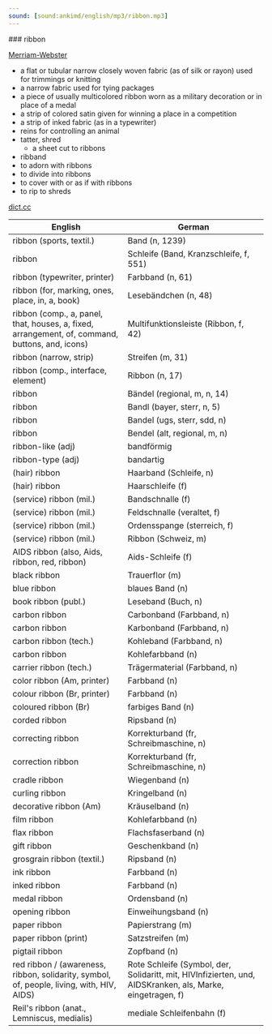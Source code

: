 ```yaml
---
sound: [sound:ankimd/english/mp3/ribbon.mp3]
---
```


\### ribbon

[Merriam-Webster](https://www.merriam-webster.com/dictionary/ribbon)

- a flat or tubular narrow closely woven fabric (as of silk or rayon) used for trimmings or knitting
- a narrow fabric used for tying packages
- a piece of usually multicolored ribbon worn as a military decoration or in place of a medal
- a strip of colored satin given for winning a place in a competition
- a strip of inked fabric (as in a typewriter)
- reins for controlling an animal
- tatter, shred
    - a sheet cut to ribbons
- ribband
- to adorn with ribbons
- to divide into ribbons
- to cover with or as if with ribbons
- to rip to shreds

[dict.cc](https://www.dict.cc/ribbon)

| English        | German       |
| -------------- | ------------ |
| ribbon (sports, textil.) | Band (n, 1239) |
| ribbon | Schleife (Band, Kranzschleife, f, 551) |
| ribbon (typewriter, printer) | Farbband (n, 61) |
| ribbon (for, marking, ones, place, in, a, book) | Lesebändchen (n, 48) |
| ribbon (comp., a, panel, that, houses, a, fixed, arrangement, of, command, buttons, and, icons) | Multifunktionsleiste (Ribbon, f, 42) |
| ribbon (narrow, strip) | Streifen (m, 31) |
| ribbon (comp., interface, element) | Ribbon (n, 17) |
| ribbon | Bändel (regional, m, n, 14) |
| ribbon | Bandl (bayer, sterr, n, 5) |
| ribbon | Bandel (ugs, sterr, sdd, n) |
| ribbon | Bendel (alt, regional, m, n) |
| ribbon-like (adj) | bandförmig |
| ribbon-type (adj) | bandartig |
| (hair) ribbon | Haarband (Schleife, n) |
| (hair) ribbon | Haarschleife (f) |
| (service) ribbon (mil.) | Bandschnalle (f) |
| (service) ribbon (mil.) | Feldschnalle (veraltet, f) |
| (service) ribbon (mil.) | Ordensspange (sterreich, f) |
| (service) ribbon (mil.) | Ribbon (Schweiz, m) |
| AIDS ribbon (also, Aids, ribbon, red, ribbon) | Aids-Schleife (f) |
| black ribbon | Trauerflor (m) |
| blue ribbon | blaues Band (n) |
| book ribbon (publ.) | Leseband (Buch, n) |
| carbon ribbon | Carbonband (Farbband, n) |
| carbon ribbon | Karbonband (Farbband, n) |
| carbon ribbon (tech.) | Kohleband (Farbband, n) |
| carbon ribbon | Kohlefarbband (n) |
| carrier ribbon (tech.) | Trägermaterial (Farbband, n) |
| color ribbon (Am, printer) | Farbband (n) |
| colour ribbon (Br, printer) | Farbband (n) |
| coloured ribbon (Br) | farbiges Band (n) |
| corded ribbon | Ripsband (n) |
| correcting ribbon | Korrekturband (fr, Schreibmaschine, n) |
| correction ribbon | Korrekturband (fr, Schreibmaschine, n) |
| cradle ribbon | Wiegenband (n) |
| curling ribbon | Kringelband (n) |
| decorative ribbon (Am) | Kräuselband (n) |
| film ribbon | Kohlefarbband (n) |
| flax ribbon | Flachsfaserband (n) |
| gift ribbon | Geschenkband (n) |
| grosgrain ribbon (textil.) | Ripsband (n) |
| ink ribbon | Farbband (n) |
| inked ribbon | Farbband (n) |
| medal ribbon | Ordensband (n) |
| opening ribbon | Einweihungsband (n) |
| paper ribbon | Papierstrang (m) |
| paper ribbon (print) | Satzstreifen (m) |
| pigtail ribbon | Zopfband (n) |
| red ribbon / (awareness, ribbon, solidarity, symbol, of, people, living, with, HIV, AIDS) | Rote Schleife (Symbol, der, Solidaritt, mit, HIVInfizierten, und, AIDSKranken, als, Marke, eingetragen, f) |
| Reil's ribbon (anat., Lemniscus, medialis) | mediale Schleifenbahn (f) |

